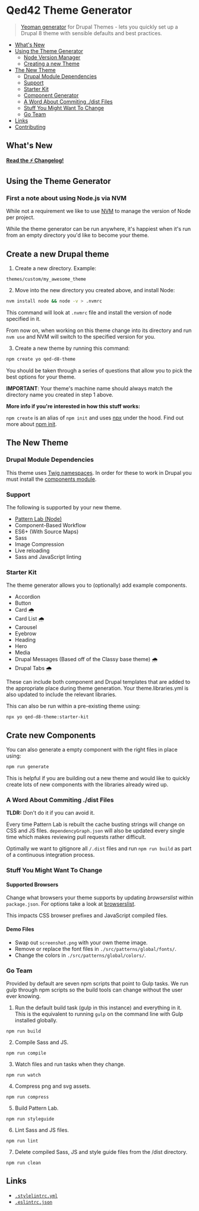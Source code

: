 # Qed42 Theme Generator

> [Yeoman generator](http://yeoman.io/) for Drupal Themes - lets you quickly set up a Drupal 8 theme with sensible defaults and best practices.

- [What's New](#whats-new)
- [Using the Theme Generator](#using-the-theme-generator)
  - [Node Version Manager](#first-a-note-about-using-nodejs-via-nvm)
  - [Creating a new Theme](#creating-a-new-theme)
- [The New Theme](#the-new-theme)
  - [Drupal Module Dependencies](#drupal-module-dependencies)
  - [Support](#support)
  - [Starter Kit](#starter-kit)
  - [Component Generator](#component-generator)
  - [A Word About Commiting ./dist Files](#a-word-about-commiting-dist-files)
  - [Stuff You Might Want To Change](#stuff-you-might-want-to-change)
  - [Go Team](#go-team)
- [Links](#links)
- [Contributing](#contributing)

## What's New

**[Read the ⚡️ Changelog!](CHANGELOG.md)**

## Using the Theme Generator
### First a note about using Node.js via NVM
While not a requirement we like to use [NVM](https://github.com/creationix/nvm) to manage the version of Node per project.

While the theme generator can be run anywhere, it's happiest when it's run from an empty directory you'd like to become your theme.

## Create a new Drupal theme
1. Create a new directory.  Example:
```
themes/custom/my_awesome_theme
```

2. Move into the new directory you created above, and install Node:

```bash
nvm install node && node -v > .nvmrc
```
This command will look at `.nvmrc` file and install the version of node specified in it.

From now on, when working on this theme change into its directory and run `nvm use` and NVM will switch to the specified version for you.


3. Create a new theme by running this command:
```bash
npm create yo qed-d8-theme
```
You should be taken through a series of questions that allow you to pick the best options for your theme.

**IMPORTANT**: Your theme's machine name should always match the directory name you created in step 1 above.

**More info if you're interested in how this stuff works:**

`npm create` is an alias of `npm init` and uses [npx](https://medium.com/@maybekatz/introducing-npx-an-npm-package-runner-55f7d4bd282b) under the hood. Find out more about [npm init](https://docs.npmjs.com/cli/init.html).

## The New Theme

### Drupal Module Dependencies

This theme uses [Twig namespaces](https://symfony.com/doc/current/templates.html#templates-namespaces). In order for these to work in Drupal you must install the [components module](https://www.drupal.org/project/components).

### Support

The following is supported by your new theme.

* [Pattern Lab (Node)](https://github.com/pattern-lab/patternlab-node/)
* Component-Based Workflow
* ES6+ (With Source Maps)
* Sass
* Image Compression
* Live reloading
* Sass and JavaScript linting

### Starter Kit

The theme generator allows you to (optionally) add example components.

* Accordion
* Button
* Card 🌧
* Card List 🌧
* Carousel
* Eyebrow
* Heading
* Hero
* Media
* Drupal Messages (Based off of the Classy base theme) 🌧
* Drupal Tabs 🌧


These can include both component and Drupal templates that are added to the appropriate place during theme generation. Your theme.libraries.yml is also updated to include the relevant libraries.

This can also be run within a pre-existing theme using:
```
npx yo qed-d8-theme:starter-kit
```

## Crate new Components

You can also generate a empty component with the right files in place using:

```bash
npm run generate
```

This is helpful if you are building out a new theme and would like to quickly create lots of new components with the libraries already wired up.

### A Word About Commiting ./dist Files

**TLDR:** Don't do it if you can avoid it.

Every time Pattern Lab is rebuilt the cache busting strings will change on CSS and JS files. `dependencyGraph.json` will also be updated every single time which makes reviewing pull requests rather difficult.

Optimally we want to gitignore all `/.dist` files and run `npm run build` as part of a continuous integration process.

### Stuff You Might Want To Change

#### Supported Browsers

Change what browsers your theme supports by updating *browserslist* within `package.json`. For options take a look at [browserslist](https://github.com/browserslist/browserslist).

This impacts CSS browser prefixes and JavaScript compiled files.

#### Demo Files

* Swap out `screenshot.png` with your own theme image.
* Remove or replace the font files in `./src/patterns/global/fonts/`.
* Change the colors in `./src/patterns/global/colors/`.

### Go Team

Provided by default are seven npm scripts that point to Gulp tasks. We run gulp through npm scripts so the build tools can change without the user ever knowing.

1. Run the default build task (gulp in this instance) and everything in it.
  This is the equivalent to running `gulp` on the command line with Gulp installed globally.
  ```
  npm run build
  ```

2. Compile Sass and JS.
  ```
  npm run compile
  ```

3. Watch files and run tasks when they change.
  ```
  npm run watch
  ```

4. Compress png and svg assets.
  ```
  npm run compress
  ```

5. Build Pattern Lab.
  ```
  npm run styleguide
  ```

6. Lint Sass and JS files.
  ```
  npm run lint
  ```

7. Delete compiled Sass, JS and style guide files from the /dist directory.
  ```
  npm run clean
  ```

## Links
* [`.stylelintrc.yml`](generators/app/templates/stylelintrc.yml)
* [`.eslintrc.json`](generators/app/templates/eslintrc.json)

